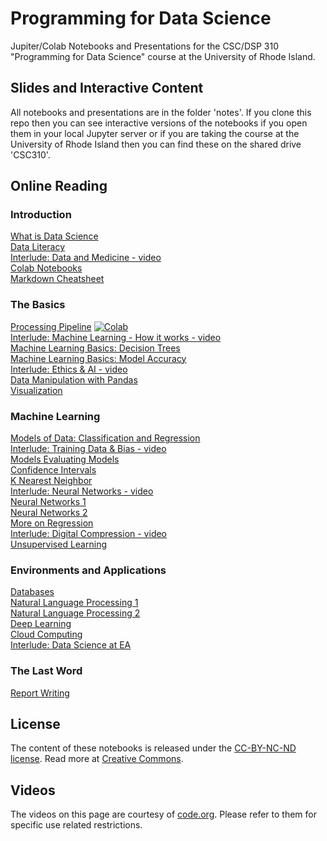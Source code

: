# Programming for Data Science

Jupiter/Colab Notebooks and Presentations for the CSC/DSP 310 "Programming for Data Science" course at the University of Rhode Island.

## Slides and Interactive Content
All notebooks and presentations are in the folder 'notes'.
If you clone this repo then you can see interactive versions of the notebooks if you open them in your local Jupyter server or if you are taking the course at the University of Rhode Island then you can find these on the shared drive 'CSC310'.

## Online Reading

### Introduction
[What is Data Science](https://github.com/lutzhamel/ds/blob/master/notes/01-What-is-Data-Science.pdf)<br>
[Data Literacy](https://github.com/lutzhamel/ds/blob/master/notes/02-data-literacy.pdf)<br>
[Interlude: Data and Medicine - video](https://youtu.be/bMrDHtGHFR4)<br>
[Colab Notebooks](https://colab.research.google.com/notebooks/intro.ipynb)<br>
[Markdown Cheatsheet](https://github.com/adam-p/markdown-here/wiki/Markdown-Cheatsheet)<br>

### The Basics
[Processing Pipeline](https://nbviewer.jupyter.org/github/lutzhamel/ds/blob/master/notes/05-processing-pipeline.ipynb)
[![Colab](https://colab.research.google.com/assets/colab-badge.svg)](https://colab.research.google.com/github/lutzhamel/ds-notes/blob/master/notes/05-processing-pipeline.ipynb)
<br>
[Interlude: Machine Learning - How it works - video](https://youtu.be/OeU5m6vRyCk)
<br>
[Machine Learning Basics: Decision Trees](https://github.com/lutzhamel/ds/blob/master/notes/06-machine-learning-basics-1.pdf)<br>
[Machine Learning Basics: Model Accuracy](https://nbviewer.jupyter.org/github/lutzhamel/ds/blob/master/notes/07-machine-learning-basics-2.ipynb)<br>
[Interlude: Ethics & AI - video](https://youtu.be/zNxw5gJtHLc)<br>
[Data Manipulation with Pandas](https://nbviewer.jupyter.org/github/lutzhamel/ds/blob/master/notes/08-data-manipulation-pandas.ipynb)<br>
[Visualization](https://nbviewer.jupyter.org/github/lutzhamel/ds/blob/master/notes/09-visualization.ipynb)<br>

### Machine Learning
[Models of Data: Classification and Regression](https://nbviewer.jupyter.org/github/lutzhamel/ds/blob/master/notes/10-models.ipynb)<br>
[Interlude: Training Data & Bias - video](https://youtu.be/x2mRoFNm22g)<br>
[Models Evaluating Models](https://nbviewer.jupyter.org/github/lutzhamel/ds/blob/master/notes/11-models-2.ipynb)<br>
[Confidence Intervals](https://nbviewer.jupyter.org/github/lutzhamel/ds/blob/master/notes/12-models-3.ipynb)<br>
[K Nearest Neighbor](https://nbviewer.jupyter.org/github/lutzhamel/ds/blob/master/notes/13-KNN.ipynb)<br>
[Interlude: Neural Networks - video](https://youtu.be/JrXazCEACVo)<br>
[Neural Networks 1](https://github.com/lutzhamel/ds/blob/master/notes/14-ANN.pdf)<br>
[Neural Networks 2](https://nbviewer.jupyter.org/github/lutzhamel/ds/blob/master/notes/15-ANN-2.ipynb)<br>
[More on Regression](https://nbviewer.jupyter.org/github/lutzhamel/ds/blob/master/notes/16a-regression.ipynb)<br>
[Interlude: Digital Compression - video](https://youtu.be/By30SCp-Tsw)<br>
[Unsupervised Learning](https://nbviewer.jupyter.org/github/lutzhamel/ds/blob/master/notes/17a-unsupervised-learning.ipynb)<br>

### Environments and Applications
[Databases](https://nbviewer.jupyter.org/github/lutzhamel/ds/blob/master/notes/20-databases.ipynb)<br>
[Natural Language Processing 1](https://nbviewer.jupyter.org/github/lutzhamel/ds/blob/master/notes/18a-NLP.ipynb)<br>
[Natural Language Processing 2](https://nbviewer.jupyter.org/github/lutzhamel/ds/blob/master/notes/19a-NLP-2.ipynb)<br>
[Deep Learning](https://nbviewer.jupyter.org/github/lutzhamel/ds/blob/master/notes/22-deep-learning.ipynb)<br>
[Cloud Computing](https://nbviewer.jupyter.org/github/lutzhamel/ds/blob/master/notes/23-cloud-computing.ipynb)<br>
[Interlude: Data Science at EA](https://youtu.be/tTSEFaYjV30)<br>

### The Last Word
[Report Writing](https://nbviewer.jupyter.org/github/lutzhamel/ds/blob/master/notes/24-report-writing.ipynb)<br>

## License
The content of these notebooks is released under the [CC-BY-NC-ND license](https://creativecommons.org/licenses/by-sa/4.0/). Read more at [Creative Commons](https://creativecommons.org).

## Videos
The videos on this page are courtesy of [code.org](code.org).  Please refer to them  for specific use related restrictions.
